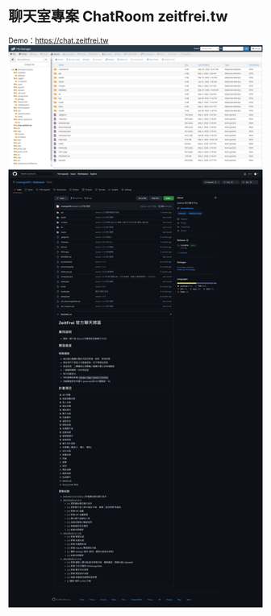 # 聊天室專案 ChatRoom zeitfrei.tw
Demo：https://chat.zeitfrei.tw
![網站目錄](screenshot-zeitfrei.tw_2083-2022.07.01-01_59_57.png "網站目錄")
![私人專案目錄](screenshot-github.com-2022.07.01-02_00_43.png "私人專案目錄")
